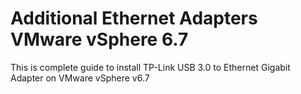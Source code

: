 # Additional Ethernet Adapters VMware vSphere 6.7
This is complete guide to install TP-Link USB 3.0 to Ethernet Gigabit Adapter on VMware vSphere v6.7

